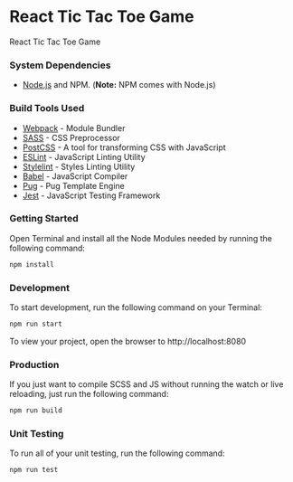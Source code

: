 # React Tic Tac Toe Game

React Tic Tac Toe Game

### System Dependencies
* [Node.js](https://nodejs.org/en/) and NPM. (**Note:** NPM comes with Node.js)

### Build Tools Used
* [Webpack](https://webpack.js.org/) - Module Bundler
* [SASS](https://sass-lang.com/) - CSS Preprocessor
* [PostCSS](https://postcss.org/) - A tool for transforming CSS with JavaScript
* [ESLint](https://eslint.org/) - JavaScript Linting Utility
* [Stylelint](https://stylelint.io/) - Styles Linting Utility
* [Babel](https://babeljs.io/) - JavaScript Compiler
* [Pug](https://pugjs.org/api/getting-started.html) - Pug Template Engine
* [Jest](https://jestjs.io/) - JavaScript Testing Framework


### Getting Started
Open Terminal and install all the Node Modules needed by running the following command:

```bash
npm install
```

### Development

To start development, run the following command on your Terminal:

```bash
npm run start
```

To view your project, open the browser to http://localhost:8080

### Production

If you just want to compile SCSS and JS without running the watch or live reloading, just run the following command:

```bash
npm run build
```

### Unit Testing

To run all of your unit testing, run the following command:

```bash
npm run test
```